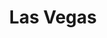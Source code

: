 ---
layout: citytemp
title: Las Vegas
header: Las Vegas


images:
- slideimg: img/slideLasVegas1.jpg
  slidehead: Glamorous
  slidetext: From its luxurious resorts to world-class dining, Las Vegas dazzles with elegance and opulence.

- slideimg: img/slideLasVegas2.jpg
  slidehead: Lively
  slidetext: Las Vegas buzzes with energy, offering non-stop entertainment, casinos, and events day and night.
- slideimg: img/slideLasVegas3.jpg
  slidehead: Spectacular
  slidetext: Known for its elaborate shows and stunning light displays, Vegas promises unforgettable spectacles.


text:
- header: Overview
  body: Las Vegas, often called "Sin City," is a world-renowned destination located in Nevada, USA. Famous for its vibrant nightlife, luxurious resorts, and 24/7 entertainment, it’s a hub for casinos, live performances, and fine dining. The city is home to iconic landmarks like the Las Vegas Strip and Fremont Street Experience, drawing millions of visitors annually. Beyond the glitz, Las Vegas also offers access to natural wonders like the Red Rock Canyon. It’s a city of endless excitement and unique experiences.

- header: Things to do!
  body: Las Vegas offers an array of activities for all visitors. Stroll along the Las Vegas Strip to explore its grand resorts and casinos, or see breathtaking views atop the High Roller Observation Wheel. Enjoy world-class performances by Cirque du Soleil or top-tier musical acts. For outdoor enthusiasts, the nearby Red Rock Canyon offers hiking and scenic beauty. Don’t miss the Fremont Street Experience with its light shows and live entertainment, or indulge in fine dining and luxury shopping. Las Vegas ensures endless adventure and indulgence.
  
- header: Best Time For Las Vegas!
  body: The best time to visit Las Vegas is during the spring (March to May) and fall (September to November). These shoulder seasons provide comfortable weather for exploring the city, along with a balance of pleasant conditions and great travel deals year-round.
  img: img/tempLasVegas.jpg

hotell:
  - img:
    hotellh:
    hotellt: 
    link: 

  - img: 
    hotellh:
    hotellt: 
    link: 

  - img: 
    hotellh: 
    hotellt:
    link: 

hooh:
  - img: img/lasvegashtl1.jpg
    headdd: ARIA Resort & Casino
    txt: From our renowned restaurants to the most technologically advanced rooms and suites, at ARIA, an unsurpassed luxury experience awaits you.
    linko: https://aria.mgmresorts.com/en.html
  - img: img/lasvegashtl2.jpg
    headdd: The Venetian Resort Las Vegas
    txt: Enter a world made in the image of Italian-inspired grandeur, where possibility waits around every corner. You're invited to explore dynamic experiences in opulent surroundings, from lavish suites and electrifying casinos to world-class dining and entertainment. Here's to la bella vita.
    linko: https://www.venetianlasvegas.com/
  - img: img/lasvegashtl3.jpg
    headdd: SKYLOFTS at MGM Grand
    txt: Imagine the most beautiful surroundings, personalized service, and decadent experiences… all together under one roof. From sweeping views of the city through floor-to-ceiling windows, to a 24 hour Personal Butler, a stay at SKYLOFTS is an experience above all others.
    linko: https://mgmgrand.mgmresorts.com/en/hotel/skylofts-mgm-grand.html

---